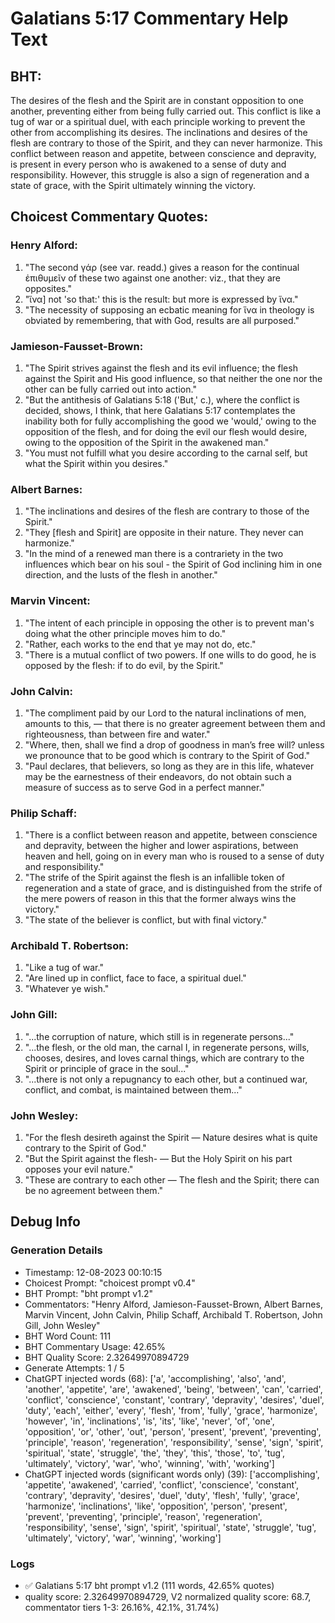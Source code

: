 # Galatians 5:17 Commentary Help Text

## BHT:
The desires of the flesh and the Spirit are in constant opposition to one another, preventing either from being fully carried out. This conflict is like a tug of war or a spiritual duel, with each principle working to prevent the other from accomplishing its desires. The inclinations and desires of the flesh are contrary to those of the Spirit, and they can never harmonize. This conflict between reason and appetite, between conscience and depravity, is present in every person who is awakened to a sense of duty and responsibility. However, this struggle is also a sign of regeneration and a state of grace, with the Spirit ultimately winning the victory.

## Choicest Commentary Quotes:
### Henry Alford:
1. "The second γάρ (see var. readd.) gives a reason for the continual ἐπιθυμεῖν of these two against one another: viz., that they are opposites."
2. "ἵνα] not 'so that:' this is the result: but more is expressed by ἵνα."
3. "The necessity of supposing an ecbatic meaning for ἵνα in theology is obviated by remembering, that with God, results are all purposed."

### Jamieson-Fausset-Brown:
1. "The Spirit strives against the flesh and its evil influence; the flesh against the Spirit and His good influence, so that neither the one nor the other can be fully carried out into action."
2. "But the antithesis of Galatians 5:18 ('But,' c.), where the conflict is decided, shows, I think, that here Galatians 5:17 contemplates the inability both for fully accomplishing the good we 'would,' owing to the opposition of the flesh, and for doing the evil our flesh would desire, owing to the opposition of the Spirit in the awakened man."
3. "You must not fulfill what you desire according to the carnal self, but what the Spirit within you desires."

### Albert Barnes:
1. "The inclinations and desires of the flesh are contrary to those of the Spirit."
2. "They [flesh and Spirit] are opposite in their nature. They never can harmonize."
3. "In the mind of a renewed man there is a contrariety in the two influences which bear on his soul - the Spirit of God inclining him in one direction, and the lusts of the flesh in another."

### Marvin Vincent:
1. "The intent of each principle in opposing the other is to prevent man's doing what the other principle moves him to do."
2. "Rather, each works to the end that ye may not do, etc."
3. "There is a mutual conflict of two powers. If one wills to do good, he is opposed by the flesh: if to do evil, by the Spirit."

### John Calvin:
1. "The compliment paid by our Lord to the natural inclinations of men, amounts to this, — that there is no greater agreement between them and righteousness, than between fire and water."
2. "Where, then, shall we find a drop of goodness in man’s free will? unless we pronounce that to be good which is contrary to the Spirit of God."
3. "Paul declares, that believers, so long as they are in this life, whatever may be the earnestness of their endeavors, do not obtain such a measure of success as to serve God in a perfect manner."

### Philip Schaff:
1. "There is a conflict between reason and appetite, between conscience and depravity, between the higher and lower aspirations, between heaven and hell, going on in every man who is roused to a sense of duty and responsibility."
2. "The strife of the Spirit against the flesh is an infallible token of regeneration and a state of grace, and is distinguished from the strife of the mere powers of reason in this that the former always wins the victory."
3. "The state of the believer is conflict, but with final victory."

### Archibald T. Robertson:
1. "Like a tug of war."
2. "Are lined up in conflict, face to face, a spiritual duel."
3. "Whatever ye wish."

### John Gill:
1. "...the corruption of nature, which still is in regenerate persons..."
2. "...the flesh, or the old man, the carnal I, in regenerate persons, wills, chooses, desires, and loves carnal things, which are contrary to the Spirit or principle of grace in the soul..."
3. "...there is not only a repugnancy to each other, but a continued war, conflict, and combat, is maintained between them..."

### John Wesley:
1. "For the flesh desireth against the Spirit — Nature desires what is quite contrary to the Spirit of God."
2. "But the Spirit against the flesh- — But the Holy Spirit on his part opposes your evil nature."
3. "These are contrary to each other — The flesh and the Spirit; there can be no agreement between them."


## Debug Info
### Generation Details
- Timestamp: 12-08-2023 00:10:15
- Choicest Prompt: "choicest prompt v0.4"
- BHT Prompt: "bht prompt v1.2"
- Commentators: "Henry Alford, Jamieson-Fausset-Brown, Albert Barnes, Marvin Vincent, John Calvin, Philip Schaff, Archibald T. Robertson, John Gill, John Wesley"
- BHT Word Count: 111
- BHT Commentary Usage: 42.65%
- BHT Quality Score: 2.32649970894729
- Generate Attempts: 1 / 5
- ChatGPT injected words (68):
	['a', 'accomplishing', 'also', 'and', 'another', 'appetite', 'are', 'awakened', 'being', 'between', 'can', 'carried', 'conflict', 'conscience', 'constant', 'contrary', 'depravity', 'desires', 'duel', 'duty', 'each', 'either', 'every', 'flesh', 'from', 'fully', 'grace', 'harmonize', 'however', 'in', 'inclinations', 'is', 'its', 'like', 'never', 'of', 'one', 'opposition', 'or', 'other', 'out', 'person', 'present', 'prevent', 'preventing', 'principle', 'reason', 'regeneration', 'responsibility', 'sense', 'sign', 'spirit', 'spiritual', 'state', 'struggle', 'the', 'they', 'this', 'those', 'to', 'tug', 'ultimately', 'victory', 'war', 'who', 'winning', 'with', 'working']
- ChatGPT injected words (significant words only) (39):
	['accomplishing', 'appetite', 'awakened', 'carried', 'conflict', 'conscience', 'constant', 'contrary', 'depravity', 'desires', 'duel', 'duty', 'flesh', 'fully', 'grace', 'harmonize', 'inclinations', 'like', 'opposition', 'person', 'present', 'prevent', 'preventing', 'principle', 'reason', 'regeneration', 'responsibility', 'sense', 'sign', 'spirit', 'spiritual', 'state', 'struggle', 'tug', 'ultimately', 'victory', 'war', 'winning', 'working']

### Logs
- ✅ Galatians 5:17 bht prompt v1.2 (111 words, 42.65% quotes)
- quality score: 2.32649970894729, V2 normalized quality score: 68.7, commentator tiers 1-3: 26.16%, 42.1%, 31.74%)